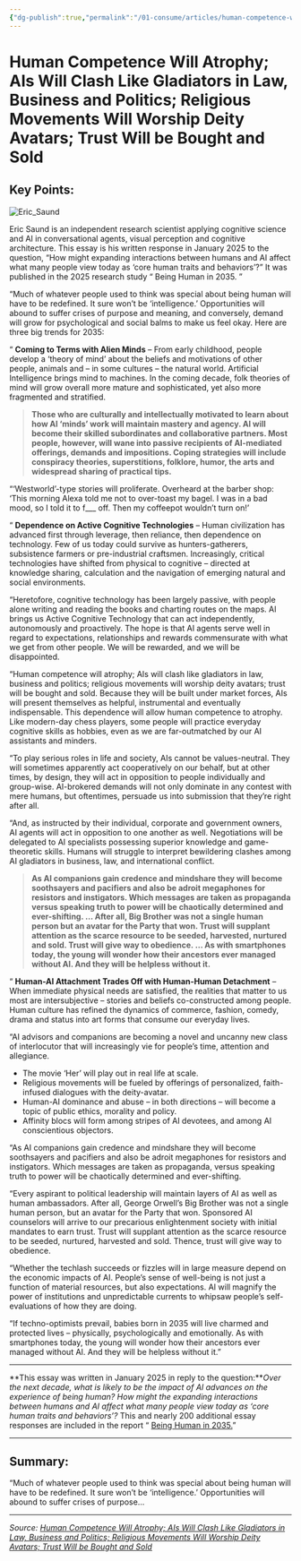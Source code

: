 ```yaml
---
{"dg-publish":true,"permalink":"/01-consume/articles/human-competence-will-atrophy-a-is-will-clash-like-gladiators-in-law-business-and-politics-religious-movements-will-worship-deity-avatars-trust-will-be-bought-and-sold/","title":"Human Competence Will Atrophy; AIs Will Clash Like Gladiators in Law, Business and Politics; Religious Movements Will Worship Deity Avatars; Trust Will be Bought and Sold","tags":["ai"]}
---
```



# Human Competence Will Atrophy; AIs Will Clash Like Gladiators in Law, Business and Politics; Religious Movements Will Worship Deity Avatars; Trust Will be Bought and Sold

## Key Points:
![Eric_Saund](https://imaginingthedigitalfuture.org/wp-content/uploads/2025/04/Eric-Saund-wide-1024x674.jpg)

Eric Saund is an independent research scientist applying cognitive science and AI in conversational agents, visual perception and cognitive architecture. This essay is his written response in January 2025 to the question, “How might expanding interactions between humans and AI affect what many people view today as ‘core human traits and behaviors’?” It was published in the 2025 research study “ Being Human in 2035. ”

“Much of whatever people used to think was special about being human will have to be redefined. It sure won’t be ‘intelligence.’ Opportunities will abound to suffer crises of purpose and meaning, and conversely, demand will grow for psychological and social balms to make us feel okay. Here are three big trends for 2035:

“ **Coming to Terms with Alien Minds** – From early childhood, people develop a ‘theory of mind’ about the beliefs and motivations of other people, animals and – in some cultures – the natural world. Artificial Intelligence brings mind to machines. In the coming decade, folk theories of mind will grow overall more mature and sophisticated, yet also more fragmented and stratified.

> **Those who are culturally and intellectually motivated to learn about how AI ‘minds’ work will maintain mastery and agency. AI will become their skilled subordinates and collaborative partners. Most people, however, will wane into passive recipients of AI-mediated offerings, demands and impositions. Coping strategies will include conspiracy theories, superstitions, folklore, humor, the arts and widespread sharing of practical tips.**

“‘Westworld’-type stories will proliferate. Overheard at the barber shop: ‘This morning Alexa told me not to over-toast my bagel. I was in a bad mood, so I told it to f\_\_\_ off. Then my coffeepot wouldn’t turn on!’

“ **Dependence on Active Cognitive Technologies** – Human civilization has advanced first through leverage, then reliance, then dependence on technology. Few of us today could survive as hunters-gatherers, subsistence farmers or pre-industrial craftsmen. Increasingly, critical technologies have shifted from physical to cognitive – directed at knowledge sharing, calculation and the navigation of emerging natural and social environments.

“Heretofore, cognitive technology has been largely passive, with people alone writing and reading the books and charting routes on the maps. AI brings us Active Cognitive Technology that can act independently, autonomously and proactively. The hope is that AI agents serve well in regard to expectations, relationships and rewards commensurate with what we get from other people. We will be rewarded, and we will be disappointed.

“Human competence will atrophy; AIs will clash like gladiators in law, business and politics; religious movements will worship deity avatars; trust will be bought and sold. Because they will be built under market forces, AIs will present themselves as helpful, instrumental and eventually indispensable. This dependence will allow human competence to atrophy. Like modern-day chess players, some people will practice everyday cognitive skills as hobbies, even as we are far-outmatched by our AI assistants and minders.

“To play serious roles in life and society, AIs cannot be values-neutral. They will sometimes apparently act cooperatively on our behalf, but at other times, by design, they will act in opposition to people individually and group-wise. AI-brokered demands will not only dominate in any contest with mere humans, but oftentimes, persuade us into submission that they’re right after all.

“And, as instructed by their individual, corporate and government owners, AI agents will act in opposition to one another as well. Negotiations will be delegated to AI specialists possessing superior knowledge and game-theoretic skills. Humans will struggle to interpret bewildering clashes among AI gladiators in business, law, and international conflict.

> **As AI companions gain credence and mindshare they will become soothsayers and pacifiers and also be adroit megaphones for resistors and instigators. Which messages are taken as propaganda versus speaking truth to power will be chaotically determined and ever-shifting. … After all, Big Brother was not a single human person but an avatar for the Party that won. Trust will supplant attention as the scarce resource to be seeded, harvested, nurtured and sold. Trust will give way to obedience. … As with smartphones today, the young will wonder how their ancestors ever managed without AI. And they will be helpless without it.**

“ **Human-AI Attachment Trades Off with Human-Human Detachment** – When immediate physical needs are satisfied, the realities that matter to us most are intersubjective – stories and beliefs co-constructed among people. Human culture has refined the dynamics of commerce, fashion, comedy, drama and status into art forms that consume our everyday lives.

“AI advisors and companions are becoming a novel and uncanny new class of interlocutor that will increasingly vie for people’s time, attention and allegiance.

- The movie ‘Her’ will play out in real life at scale.
- Religious movements will be fueled by offerings of personalized, faith-infused dialogues with the deity-avatar.
- Human-AI dominance and abuse – in both directions – will become a topic of public ethics, morality and policy.
- Affinity blocs will form among stripes of AI devotees, and among AI conscientious objectors.

“As AI companions gain credence and mindshare they will become soothsayers and pacifiers and also be adroit megaphones for resistors and instigators. Which messages are taken as propaganda, versus speaking truth to power will be chaotically determined and ever-shifting.

“Every aspirant to political leadership will maintain layers of AI as well as human ambassadors. After all, George Orwell’s Big Brother was not a single human person, but an avatar for the Party that won. Sponsored AI counselors will arrive to our precarious enlightenment society with initial mandates to earn trust. Trust will supplant attention as the scarce resource to be seeded, nurtured, harvested and sold. Thence, trust will give way to obedience.

“Whether the techlash succeeds or fizzles will in large measure depend on the economic impacts of AI. People’s sense of well-being is not just a function of material resources, but also expectations. AI will magnify the power of institutions and unpredictable currents to whipsaw people’s self-evaluations of how they are doing.

“If techno-optimists prevail, babies born in 2035 will live charmed and protected lives – physically, psychologically and emotionally. As with smartphones today, the young will wonder how their ancestors ever managed without AI. And they will be helpless without it.”

---

**This essay was written in January 2025 in reply to the question:***Over the next decade, what is likely to be the impact of AI advances on the experience of being human? How might the expanding interactions between humans and AI affect what many people view today as ‘core human traits and behaviors’?* This and nearly 200 additional essay responses are included in the report “ [Being Human in 2035.](https://imaginingthedigitalfuture.org/reports-and-publications/being-human-in-2035/)”

---

## Summary:
“Much of whatever people used to think was special about being human will have to be redefined. It sure won’t be ‘intelligence.’ Opportunities will abound to suffer crises of purpose...

---

*Source: [Human Competence Will Atrophy; AIs Will Clash Like Gladiators in Law, Business and Politics; Religious Movements Will Worship Deity Avatars; Trust Will be Bought and Sold](https://imaginingthedigitalfuture.org/human-competence-will-atrophy-ais-will-clash-like-gladiators-in-law-business-and-politics-religious-movements-will-worship-deity-avatars-trust-will-be-bought-and-sold/)*
